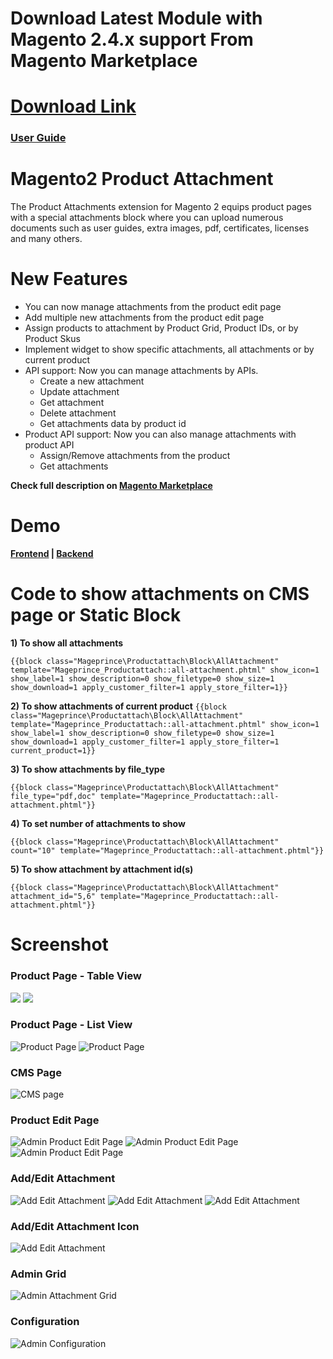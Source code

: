 # Download Latest Module with Magento 2.4.x support From Magento Marketplace
# <a href="https://marketplace.magento.com/mageprince-module-product-attachment.html">Download Link</a>

<h3><a href="https://marketplace.magento.com/media/catalog/product/mageprince-module-product-attachment-2-2-0-ce/user_guides.pdf">User Guide</a></h3>

# Magento2 Product Attachment

The Product Attachments extension for Magento 2 equips product pages with a special attachments block where you can upload numerous documents such as user guides, extra images, pdf, certificates, licenses and many others.

# New Features
<ul>
<li>You can now manage attachments from the product edit page</li>
<li>Add multiple new attachments from the product edit page</li>
<li>Assign products to attachment by Product Grid, Product IDs, or by Product Skus</li>
<li>Implement widget to show specific attachments, all attachments or by current product</li>
<li>API support: Now you can manage attachments by APIs.
  <ul>
    <li>Create a new attachment</li>
    <li>Update attachment</li>
    <li>Get attachment</li>
    <li>Delete attachment</li>
    <li>Get attachments data by product id</li>
  </ul> 
</li>
<li>Product API support: Now you can also manage attachments with product API
  <ul>
    <li>Assign/Remove attachments from the product</li>
    <li>Get attachments</li>
  </ul>  
</li>
</ul>

<b>Check full description on <a href="https://marketplace.magento.com/prince-module-productattachment.html">Magento Marketplace</a></b>

# Demo

<b><a href="https://demo.mageprince.com/push-it-messenger-bag.html">Frontend</a>   |   <a href="http://demo.mageprince.com/admin">Backend</a></b>

# Code to show attachments on CMS page or Static Block

<b>1) To show all attachments</b>

``{{block class="Mageprince\Productattach\Block\AllAttachment"
template="Mageprince_Productattach::all-attachment.phtml" show_icon=1 show_label=1
show_description=0 show_filetype=0 show_size=1 show_download=1 apply_customer_filter=1
apply_store_filter=1}}``

<b>2) To show attachments of current product</b>
``{{block class="Mageprince\Productattach\Block\AllAttachment"
template="Mageprince_Productattach::all-attachment.phtml" show_icon=1 show_label=1
show_description=0 show_filetype=0 show_size=1 show_download=1 apply_customer_filter=1
apply_store_filter=1 current_product=1}}``

<b>3) To show attachments by file_type</b>

``{{block class="Mageprince\Productattach\Block\AllAttachment" file_type="pdf,doc"
template="Mageprince_Productattach::all-attachment.phtml"}}``

<b>4) To set number of attachments to show</b>

``{{block class="Mageprince\Productattach\Block\AllAttachment" count="10"
template="Mageprince_Productattach::all-attachment.phtml"}}``

<b>5) To show attachment by attachment id(s)</b>

``{{block class="Mageprince\Productattach\Block\AllAttachment" attachment_id="5,6"
template="Mageprince_Productattach::all-attachment.phtml"}}``

# Screenshot

<h3>Product Page - Table View</h3>
<img src="https://marketplace.magento.com/media/catalog/product/7/e/7ec8_01_table_view_description.jpg" heigth="600"/>
<img src="https://marketplace.magento.com/media/catalog/product/8/e/8ed7_03_table_view_tab.jpg" heigth="600"/>

<h3>Product Page - List View</h3>
<img src="https://marketplace.magento.com/media/catalog/product/a/9/a96b_02_list_view_description.jpg" alt="Product Page" heigth="600">
<img src="https://marketplace.magento.com/media/catalog/product/f/a/fa56_04_list_view_tab.jpg" alt="Product Page" heigth="600">

<h3>CMS Page</h3>
<img src="https://marketplace.magento.com/media/catalog/product/3/5/3508_5_cms_page.jpg" alt="CMS page" heigth="600">

<h3>Product Edit Page</h3>
<img src="https://marketplace.magento.com/media/catalog/product/3/e/3eb5_6_admin_product_edit.jpg" alt="Admin Product Edit Page" heigth="600">
<img src="https://marketplace.magento.com/media/catalog/product/0/7/0758_6_admin_product_edit_1.jpg" alt="Admin Product Edit Page" heigth="600">
<img src="https://marketplace.magento.com/media/catalog/product/b/a/ba37_7_admin_product_edit_2.jpg" alt="Admin Product Edit Page" heigth="600">

<h3>Add/Edit Attachment</h3>
<img src="https://marketplace.magento.com/media/catalog/product/6/d/6d3a_10_admin_attachment_edit_1_updated.png" alt="Add Edit Attachment" heigth="600">
<img src="https://marketplace.magento.com/media/catalog/product/f/d/fd97_11_admin_attachment_edit_2.jpg" alt="Add Edit Attachment" heigth="600">
<img src="https://marketplace.magento.com/media/catalog/product/e/7/e740_12_admin_attachment_edit_product.jpg" alt="Add Edit Attachment" heigth="600">

<h3>Add/Edit Attachment Icon</h3>
<img src="https://marketplace.magento.com/media/catalog/product/d/8/d895_13_admin_icon_edit.jpg" alt="Add Edit Attachment" heigth="600">

<h3>Admin Grid</h3>
<img src="https://marketplace.magento.com/media/catalog/product/d/7/d72c_9_admin_grid.jpg" alt="Admin Attachment Grid" heigth="600">

<h3>Configuration</h3>
<img src="https://marketplace.magento.com/media/catalog/product/6/7/67ea_14_configuration_1.jpg" alt="Admin Configuration" heigth="600">
